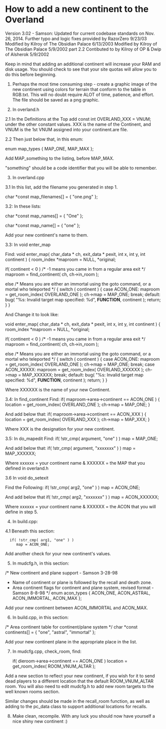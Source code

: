 How to add a new continent to the Overland
==========================================

Version 3.02 - Samson: Updated for current codebase standards on Nov. 26, 2014.
Further typo and logic fixes provided by RazorZero 9/23/03
Modified by Kilroy of The Obsidian Palace 6/13/2003
Modified by Kilroy of The Obsidian Palace 5/9/2002
part 2.2 Contibuted to by Kilroy of OP & Dwip of Alsherok 5/9/2002

Keep in mind that adding an additional continent will increase your
RAM and disk usage. You should check to see that your site quotas
will allow you to do this before beginning.

1. Perhaps the most time consuming step - create a graphic image of
the new continent using colors for terrain that conform to the table
in RGB.txt. This will no doubt require ALOT of time, patience, and
effort. The file should be saved as a png graphic.

2. In overland.h 

2.1 In the Definitions at the Top add
const int OVERLAND_XXX = VNUM;
under the other constant values. XXX is the name of the Continent,
and VNUM is the 1st VNUM assigned into your continent.are file.

2.2 Then just below that, in this enum:

enum map_types
{
   MAP_ONE, MAP_MAX
};

Add MAP_something to the listing, before MAP_MAX.

"something" should be a code identifier that you will be able to remember.

3. In overland.cpp

3.1 In this list, add the filename you generated in step 1.

char *const map_filenames[] = {
   "one.png"
};

3.2: In these lists:

char *const map_names[] = {
   "One"
};

char *const map_name[] = {
   "one"
};

Add your new continent's name to them.

3.3: In void enter_map

Find:
void enter_map( char_data * ch, exit_data * pexit, int x, int y, int continent )
{
   room_index *maproom = NULL, *original;

   if( continent < 0 )  /* -1 means you came in from a regular area exit */
      maproom = find_continent( ch, ch->in_room );

   else  /* Means you are either an immortal using the goto command, or a mortal who teleported */
   {
      switch ( continent )
      {
         case ACON_ONE:
            maproom = get_room_index( OVERLAND_ONE );
            ch->map = MAP_ONE;
            break;
         default:
            bug( "%s: Invalid target map specified: %d", __FUNCTION__, continent );
            return;
      }
   }

And Change it to look like:

void enter_map( char_data * ch, exit_data * pexit, int x, int y, int continent )
{
   room_index *maproom = NULL, *original;

   if( continent < 0 )  /* -1 means you came in from a regular area exit */
      maproom = find_continent( ch, ch->in_room );

   else  /* Means you are either an immortal using the goto command, or a mortal who teleported */
   {
      switch ( continent )
      {
         case ACON_ONE:
            maproom = get_room_index( OVERLAND_ONE );
            ch->map = MAP_ONE;
            break;
         case ACON_XXXXX:
            maproom = get_room_index( OVERLAND_XXXXXX );
            ch->map = MAP_XXXXXX;
            break;
         default:
            bug( "%s: Invalid target map specified: %d", __FUNCTION__, continent );
            return;
      }
   }

Where XXXXXX is the name of your new Continent.

3.4: In find_continent
Find:
   if( maproom->area->continent == ACON_ONE )
   {
      location = get_room_index( OVERLAND_ONE );
      ch->map = MAP_ONE;
   }

And add below that:
   if( maproom->area->continent == ACON_XXX )
   {
      location = get_room_index( OVERLAND_XXX );
      ch->map = MAP_XXX;
   }

Where XXX is the designation for your new continent.

3.5: In do_mapedit
Find:
      if( !str_cmp( argument, "one" ) )
         map = MAP_ONE;

And add below that:
      if( !str_cmp( argument, "xxxxxxx" ) )
         map = MAP_XXXXXX;

Where xxxxxx = your continent name & XXXXXX = the MAP that you defined in overland.h

3.6 In void do_setexit

Find the Following:
      if( !str_cmp( arg2, "one" ) )
         map = ACON_ONE;

And add below that 
      if( !str_cmp( arg2, "xxxxxxx" ) )
         map = ACON_XXXXXX;

Where xxxxxx = your continent name & XXXXXX = the ACON that you will define in step 5.

4. In build.cpp:

4.1 Beneath this section:

      if( !str_cmp( arg1, "one" ) )
         map = ACON_ONE;

Add another check for your new continent's values.

5. In mudcfg.h, in this section:

/* New continent and plane support - Samson 3-28-98
 * Name of continent or plane is followed by the recall and death zone.
 * Area continent flags for continent and plane system, revised format - Samson 8-8-98
 */
enum acon_types
{
   ACON_ONE, ACON_ASTRAL, ACON_IMMORTAL, ACON_MAX
};

Add your new continent between ACON_IMMORTAL and ACON_MAX.

6. In build.cpp, in this section:

/* Area continent table for continent/plane system */
char *const continents[] = {
   "one", "astral", "immortal"
};

Add your new continent plane in the appropriate place in the list.

7. In mudcfg.cpp, check_room, find:

   if( dieroom->area->continent == ACON_ONE )
      location = get_room_index( ROOM_VNUM_ALTAR );

Add a new section to reflect your new continent, if you wish for it to send
dead players to a different location that the default ROOM_VNUM_ALTAR room.
You will also need to edit mudcfg.h to add new room targets to the well known
rooms section.

Similar changes should be made in the recall_room function, as well as adding to the
pc_data class to support additional locations for recalls.

8. Make clean, recompile. With any luck you should now have yourself
a nice shiny new continent :)
